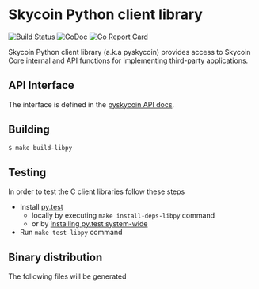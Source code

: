 
# Skycoin Python client library

[![Build Status](https://travis-ci.org/skycoin/skycoin.svg)](https://travis-ci.org/skycoin/skycoin)
[![GoDoc](https://godoc.org/github.com/skycoin/skycoin?status.svg)](https://godoc.org/github.com/skycoin/skycoin)
[![Go Report Card](https://goreportcard.com/badge/github.com/skycoin/skycoin)](https://goreportcard.com/report/github.com/skycoin/skycoin)

Skycoin Python client library (a.k.a pyskycoin) provides access to Skycoin Core
internal and API functions for implementing third-party applications.

## API Interface

The interface is defined in the [pyskycoin API docs](docs/libpy/).

## Building

```sh
$ make build-libpy
```

## Testing

In order to test the C client libraries follow these steps

- Install [py.test]()
  * locally by executing `make install-deps-libpy` command
  * or by [installing py.test system-wide]()
- Run `make test-libpy` command

## Binary distribution

The following files will be generated

